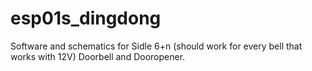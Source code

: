 # esp01s_dingdong
Software and schematics for Sidle 6+n (should work for every bell that works with 12V) Doorbell and Dooropener.
